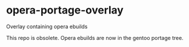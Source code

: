opera-portage-overlay
=====================

Overlay containing opera ebuilds

This repo is obsolete. Opera ebuilds are now in the gentoo portage tree.
